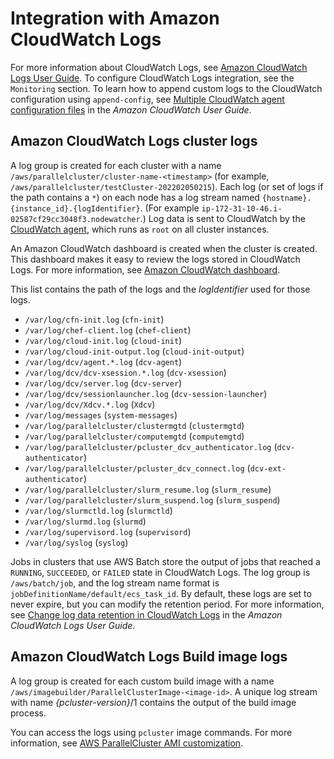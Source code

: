 # Integration with Amazon CloudWatch Logs<a name="cloudwatch-logs-v3"></a>

 For more information about CloudWatch Logs, see [Amazon CloudWatch Logs User Guide](https://docs.aws.amazon.com/AmazonCloudWatch/latest/logs/)\. To configure CloudWatch Logs integration, see the `Monitoring` section\. To learn how to append custom logs to the CloudWatch configuration using `append-config`, see [Multiple CloudWatch agent configuration files](https://docs.aws.amazon.com/AmazonCloudWatch/latest/monitoring/CloudWatch-Agent-common-scenarios.html#CloudWatch-Agent-multiple-config-files) in the *Amazon CloudWatch User Guide*\.

## Amazon CloudWatch Logs cluster logs<a name="cloudwatch-logs-clusters"></a>

A log group is created for each cluster with a name `/aws/parallelcluster/cluster-name-<timestamp>` \(for example, `/aws/parallelcluster/testCluster-202202050215`\)\. Each log \(or set of logs if the path contains a `*`\) on each node has a log stream named `{hostname}.{instance_id}.{logIdentifier}`\. \(For example `ip-172-31-10-46.i-02587cf29cc3048f3.nodewatcher`\.\) Log data is sent to CloudWatch by the [CloudWatch agent](https://docs.aws.amazon.com/AmazonCloudWatch/latest/monitoring/Install-CloudWatch-Agent.html), which runs as `root` on all cluster instances\.

An Amazon CloudWatch dashboard is created when the cluster is created\. This dashboard makes it easy to review the logs stored in CloudWatch Logs\. For more information, see [Amazon CloudWatch dashboard](cloudwatch-dashboard-v3.md)\.

This list contains the path of the logs and the *logIdentifier* used for those logs\.
+ `/var/log/cfn-init.log` \(`cfn-init`\)
+ `/var/log/chef-client.log` \(`chef-client`\)
+ `/var/log/cloud-init.log` \(`cloud-init`\)
+ `/var/log/cloud-init-output.log` \(`cloud-init-output`\)
+ `/var/log/dcv/agent.*.log` \(`dcv-agent`\)
+ `/var/log/dcv/dcv-xsession.*.log` \(`dcv-xsession`\)
+ `/var/log/dcv/server.log` \(`dcv-server`\)
+ `/var/log/dcv/sessionlauncher.log` \(`dcv-session-launcher`\)
+ `/var/log/dcv/Xdcv.*.log` \(`Xdcv`\)
+ `/var/log/messages` \(`system-messages`\)
+ `/var/log/parallelcluster/clustermgtd` \(`clustermgtd`\)
+ `/var/log/parallelcluster/computemgtd` \(`computemgtd`\)
+ `/var/log/parallelcluster/pcluster_dcv_authenticator.log` \(`dcv-authenticator`\)
+ `/var/log/parallelcluster/pcluster_dcv_connect.log` \(`dcv-ext-authenticator`\)
+ `/var/log/parallelcluster/slurm_resume.log` \(`slurm_resume`\)
+ `/var/log/parallelcluster/slurm_suspend.log` \(`slurm_suspend`\)
+ `/var/log/slurmctld.log` \(`slurmctld`\)
+ `/var/log/slurmd.log` \(`slurmd`\)
+ `/var/log/supervisord.log` \(`supervisord`\)
+ `/var/log/syslog` \(`syslog`\)

Jobs in clusters that use AWS Batch store the output of jobs that reached a `RUNNING`, `SUCCEEDED`, or `FAILED` state in CloudWatch Logs\. The log group is `/aws/batch/job`, and the log stream name format is `jobDefinitionName/default/ecs_task_id`\. By default, these logs are set to never expire, but you can modify the retention period\. For more information, see [Change log data retention in CloudWatch Logs](https://docs.aws.amazon.com/AmazonCloudWatch/latest/logs/SettingLogRetention.html) in the *Amazon CloudWatch Logs User Guide*\.

## Amazon CloudWatch Logs Build image logs<a name="cloudwatch-logs-build-images"></a>

A log group is created for each custom build image with a name `/aws/imagebuilder/ParallelClusterImage-<image-id>`\. A unique log stream with name *\{pcluster\-version\}*/1 contains the output of the build image process\.

You can access the logs using `pcluster` image commands\. For more information, see [AWS ParallelCluster AMI customization](custom-ami-v3.md)\.